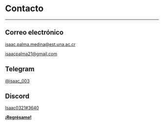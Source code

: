 # Contacto

***

## Correo electrónico
[isaac.palma.medina@est.una.ac.cr](mailto:isaac.palma.medina@est.una.ac.cr)

[isaacpalma21@gmail.com](mailto:isaacpalma21@gmail.com)

## Telegram

[@isaac_003](https://t.me/isaac_003)

## Discord

[Isaac0321#3640](https://discordapp.com/users/Isaac0321#3640)

**[¡Regrésame!](/index)**